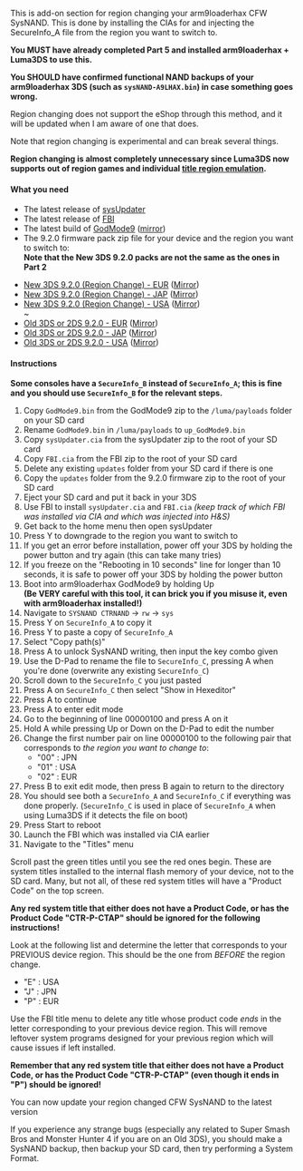 This is add-on section for region changing your arm9loaderhax CFW SysNAND. This is done by installing the CIAs for and injecting the SecureInfo_A file from the region you want to switch to.

**You MUST have already completed Part 5 and installed arm9loaderhax + Luma3DS to use this.**

**You SHOULD have confirmed functional NAND backups of your arm9loaderhax 3DS (such as `sysNAND-A9LHAX.bin`) in case something goes wrong.**

Region changing does not support the eShop through this method, and it will be updated when I am aware of one that does.

Note that region changing is experimental and can break several things.

**Region changing is almost completely unnecessary since Luma3DS now supports out of region games and individual [title region emulation](https://github.com/AuroraWright/Luma3DS/wiki/Options-and-usage).**

#### What you need

* The latest release of [sysUpdater](https://github.com/profi200/sysUpdater/releases)
* The latest release of [FBI](https://github.com/Steveice10/FBI/releases)
* The latest build of [GodMode9](https://mega.nz/#!Fh0SHSCJ!wca8zg6cSIGwVVjmPJH_kda9h1BfG5pNYxrPrnd-c6Y) ([mirror](https://drive.google.com/open?id=0BzPfvjeuhqoDUnhRRjhJTVZOQ0k))
* The 9.2.0 firmware pack zip file for your device and the region you want to switch to:    
**Note that the New 3DS 9.2.0 packs are not the same as the ones in Part 2**
 +    [New 3DS 9.2.0 (Region Change) - EUR](https://mega.nz/#!Rg8XlZaR!-q7Xe_GHyt2MEWrLzKc3rxY2fE47QMFk-VN_3PE5i4w) ([Mirror](https://drive.google.com/file/d/0BzPfvjeuhqoDSDdEY1d1Zkg3eDg/view?usp=sharing))    
 +    [New 3DS 9.2.0 (Region Change) - JAP](https://mega.nz/#!x0c3CKBA!zJCScD9i_pVyu3s35N8ap4nLLC6M0GmDyz_VdNunGms) ([Mirror](https://drive.google.com/file/d/0BzPfvjeuhqoDTHlWNmlKaFRBM2s/view?usp=sharing))    
 +    [New 3DS 9.2.0 (Region Change) - USA](https://mega.nz/#!1oc0XASa!kAeUYyKEKFwdnE31c2hNHjvavSkE5HThDNLpMqXHH4o) ([Mirror](https://drive.google.com/file/d/0BzPfvjeuhqoDUURZUmc2d0VSVW8/view?usp=sharing))    
 ~
 +    [Old 3DS or 2DS 9.2.0 - EUR](https://mega.nz/#!xh0wCRYQ!AaxVlej5jG4YPthojiI403alEtYfrkqq4FfdTy10EcU
) ([Mirror](https://drive.google.com/file/d/0BzPfvjeuhqoDT0oxaGxPSmJ5Rlk/view?usp=sharing))    
 +    [Old 3DS or 2DS 9.2.0 - JAP](https://mega.nz/#!dxMUgTDL!sWvpVP4yWL_H66sOMG9VCJh3xMGG0_GgaX22gTpRE24
) ([Mirror](https://drive.google.com/file/d/0BzPfvjeuhqoDNnNrXzh4UlFPNzQ/view?usp=sharing))    
 +    [Old 3DS or 2DS 9.2.0 - USA](https://mega.nz/#!VsMTFDIR!-TfpWoCcCNEky-EfWHFDb1Cf6Ob0VJL0oF01J2YD2Cs) ([Mirror](https://drive.google.com/file/d/0BzPfvjeuhqoDRVY4YWVsMjVqTkU/view?usp=sharing))    

#### Instructions

**Some consoles have a `SecureInfo_B` instead of `SecureInfo_A`; this is fine and you should use `SecureInfo_B` for the relevant steps.**    

1. Copy `GodMode9.bin` from the GodMode9 zip to the `/luma/payloads` folder on your SD card
1. Rename `GodMode9.bin` in `/luma/payloads` to `up_GodMode9.bin`
1. Copy `sysUpdater.cia` from the sysUpdater zip to the root of your SD card
1. Copy `FBI.cia` from the FBI zip to the root of your SD card
2. Delete any existing `updates` folder from your SD card if there is one
3. Copy the `updates` folder from the 9.2.0 firmware zip to the root of your SD card
4. Eject your SD card and put it back in your 3DS
5. Use FBI to install `sysUpdater.cia` and `FBI.cia` *(keep track of which FBI was installed via CIA and which was injected into H&S)*
6. Get back to the home menu then open sysUpdater
7. Press Y to downgrade to the region you want to switch to
11. If you get an error before installation, power off your 3DS by holding the power button and try again (this can take many tries)
13. If you freeze on the "Rebooting in 10 seconds" line for longer than 10 seconds, it is safe to power off your 3DS by holding the power button
5. Boot into arm9loaderhax GodMode9 by holding Up    
**(Be VERY careful with this tool, it can brick you if you misuse it, even with arm9loaderhax installed!)**
14. Navigate to `SYSNAND CTRNAND` -> `rw` -> `sys`
15. Press Y on `SecureInfo_A` to copy it
16. Press Y to paste a copy of `SecureInfo_A`
17. Select "Copy path(s)"
18. Press A to unlock SysNAND writing, then input the key combo given
20. Use the D-Pad to rename the file to `SecureInfo_C`, pressing A when you're done (overwrite any existing `SecureInfo_C`)
18. Scroll down to the `SecureInfo_C` you just pasted
21. Press A on `SecureInfo_C` then select "Show in Hexeditor"
22. Press A to continue
23. Press A to enter edit mode
11. Go to the beginning of line 00000100 and press A on it
12. Hold A while pressing Up or Down on the D-Pad to edit the number
13. Change the first number pair on line 00000100 to the following pair that corresponds to *the region you want to change to*:
    - "00" : JPN
    - "01" : USA
    - "02" : EUR
13. Press B to exit edit mode, then press B again to return to the directory
19. You should see both a `SecureInfo_A` and `SecureInfo_C` if everything was done properly. (`SecureInfo_C` is used in place of `SecureInfo_A` when using Luma3DS if it detects the file on boot)
16. Press Start to reboot
11. Launch the FBI which was installed via CIA earlier
12. Navigate to the "Titles" menu

Scroll past the green titles until you see the red ones begin. These are system titles installed to the internal flash memory of your device, not to the SD card. Many, but not all, of these red system titles will have a "Product Code" on the top screen.

**Any red system title that either does not have a Product Code, or has the Product Code "CTR-P-CTAP" should be ignored for the following instructions!**

Look at the following list and determine the letter that corresponds to your PREVIOUS device region. This should be the one from *BEFORE* the region change.

+ "E" : USA
+ "J" : JPN
+ "P" : EUR

Use the FBI title menu to delete any title whose product code *ends* in the letter corresponding to your previous device region. This will remove leftover system programs designed for your previous region which will cause issues if left installed.

**Remember that any red system title that either does not have a Product Code, or has the Product Code "CTR-P-CTAP" (even though it ends in "P") should be ignored!**

You can now update your region changed CFW SysNAND to the latest version

If you experience any strange bugs (especially any related to Super Smash Bros and Monster Hunter 4 if you are on an Old 3DS), you should make a SysNAND backup, then backup your SD card, then try performing a System Format.
